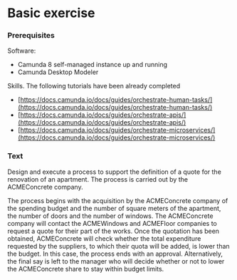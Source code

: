 # Basic exercise

### Prerequisites
Software:
- Camunda 8 self-managed instance up and running
- Camunda Desktop Modeler

Skills. The following tutorials have been already completed
- [https://docs.camunda.io/docs/guides/orchestrate-human-tasks/](https://docs.camunda.io/docs/guides/orchestrate-human-tasks/)
- [https://docs.camunda.io/docs/guides/orchestrate-apis/](https://docs.camunda.io/docs/guides/orchestrate-apis/)
- [https://docs.camunda.io/docs/guides/orchestrate-microservices/](https://docs.camunda.io/docs/guides/orchestrate-microservices/)

### Text

Design and execute a process to support the definition of a quote for the renovation of an apartment. The process is carried out by the ACMEConcrete company.

The process begins with the acquisition by the ACMEConcrete company of the spending budget and the number of square meters of the apartment, 
the number of doors and the number of windows. The ACMEConcrete company will contact the ACMEWindows and ACMEFloor companies to request a 
quote for their part of the works. Once the quotation has been obtained, ACMEConcrete will check whether the total expenditure requested by 
the suppliers, to which their quota will be added, is lower than the budget. In this case, the process ends with an approval. 
Alternatively, the final say is left to the manager who will decide whether or not to lower the ACMEConcrete share to stay within budget limits.
